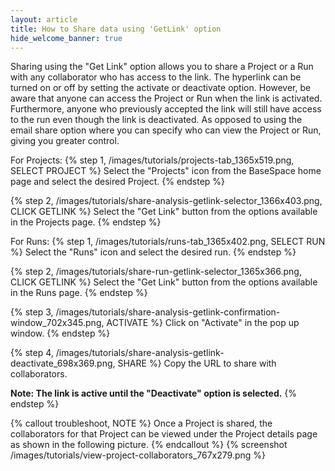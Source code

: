 ```yaml
---
layout: article
title: How to Share data using 'GetLink' option
hide_welcome_banner: true
---
```


Sharing using the "Get Link" option allows you to share a Project or a Run with any collaborator who has access to the link. The hyperlink can be turned on or off by setting the activate or deactivate option. However, be aware that anyone can access the Project or Run when the link is activated. Furthermore, anyone who previously accepted the link will still have access to the run even though the link is deactivated. As opposed to using the email share option where you can specify who can view the Project or Run, giving you greater control. 

For Projects:
{% step 1, /images/tutorials/projects-tab_1365x519.png, SELECT PROJECT %}
Select the "Projects" icon from the BaseSpace home page and select the desired Project.
{% endstep %}

{% step 2, /images/tutorials/share-analysis-getlink-selector_1366x403.png, CLICK GETLINK %}
Select the "Get Link" button from the options available in the Projects page.
{% endstep %}

For Runs:
{% step 1, /images/tutorials/runs-tab_1365x402.png, SELECT RUN %}
Select the "Runs" icon and select the desired run.
{% endstep %}

{% step 2, /images/tutorials/share-run-getlink-selector_1365x366.png, CLICK GETLINK %}
Select the "Get Link" button from the options available in the Runs page.
{% endstep %}

{% step 3, /images/tutorials/share-analysis-getlink-confirmation-window_702x345.png, ACTIVATE %}
Click on "Activate" in the pop up window.
{% endstep %}

{% step 4, /images/tutorials/share-analysis-getlink-deactivate_698x369.png, SHARE %}
Copy the URL to share with collaborators.

**Note:  The link is active until the "Deactivate" option is selected.**
{% endstep %}

{% callout troubleshoot, NOTE %}
Once a Project is shared, the collaborators for that Project can be viewed under the Project details page as shown in the following picture.
{% endcallout %}
{% screenshot /images/tutorials/view-project-collaborators_767x279.png %}  
